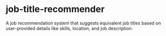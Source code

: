 # job-title-recommender
A job recommendation system that suggests equivalent job titles based on user-provided details like skills, location, and job description.
